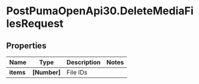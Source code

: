 # PostPumaOpenApi30.DeleteMediaFilesRequest

## Properties

Name | Type | Description | Notes
------------ | ------------- | ------------- | -------------
**items** | **[Number]** | File IDs | 


